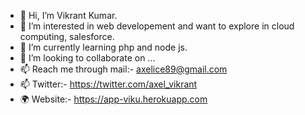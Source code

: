 - 👋 Hi, I’m Vikrant Kumar.
- 👀 I’m interested in web developement and want to explore in cloud computing, salesforce.
- 🌱 I’m currently learning php and node js.
- 💞️ I’m looking to collaborate on ...
- 📫 Reach me through mail:- axelice89@gmail.com
- 📫 Twitter:- https://twitter.com/axel_vikrant
- 🌍 Website:- https://app-viku.herokuapp.com

<!---
axelviku/axelviku is a ✨ special ✨ repository because its `README.md` (this file) appears on your GitHub profile.
You can click the Preview link to take a look at your changes.
--->
